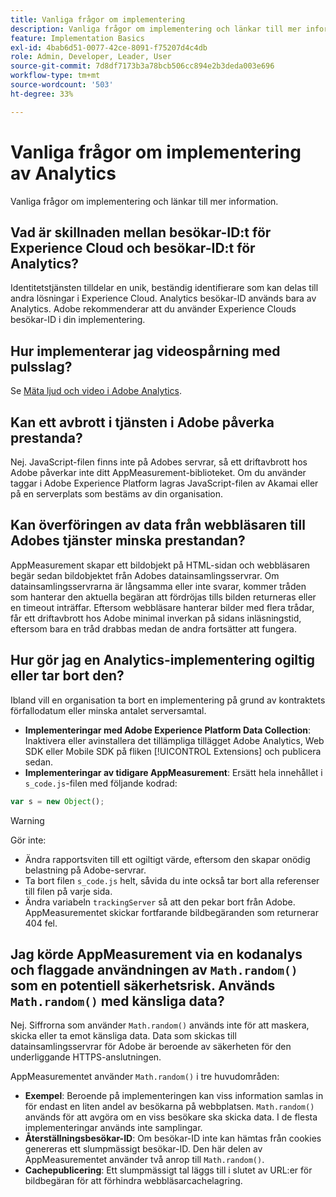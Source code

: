 ```yaml
---
title: Vanliga frågor om implementering
description: Vanliga frågor om implementering och länkar till mer information.
feature: Implementation Basics
exl-id: 4bab6d51-0077-42ce-8091-f75207d4c4db
role: Admin, Developer, Leader, User
source-git-commit: 7d8df7173b3a78bcb506cc894e2b3deda003e696
workflow-type: tm+mt
source-wordcount: '503'
ht-degree: 33%

---
```


# Vanliga frågor om implementering av Analytics

Vanliga frågor om implementering och länkar till mer information.

## Vad är skillnaden mellan besökar-ID:t för Experience Cloud och besökar-ID:t för Analytics?

Identitetstjänsten tilldelar en unik, beständig identifierare som kan delas till andra lösningar i Experience Cloud. Analytics besökar-ID används bara av Analytics. Adobe rekommenderar att du använder Experience Clouds besökar-ID i din implementering.

## Hur implementerar jag videospårning med pulsslag?

Se [Mäta ljud och video i Adobe Analytics](https://experienceleague.adobe.com/docs/media-analytics/using/media-overview.html?lang=sv-SE).

## Kan ett avbrott i tjänsten i Adobe påverka prestanda?

Nej. JavaScript-filen finns inte på Adobes servrar, så ett driftavbrott hos Adobe påverkar inte ditt AppMeasurement-biblioteket. Om du använder taggar i Adobe Experience Platform lagras JavaScript-filen av Akamai eller på en serverplats som bestäms av din organisation.

## Kan överföringen av data från webbläsaren till Adobes tjänster minska prestandan?

AppMeasurement skapar ett bildobjekt på HTML-sidan och webbläsaren begär sedan bildobjektet från Adobes datainsamlingsservrar. Om datainsamlingsservrarna är långsamma eller inte svarar, kommer tråden som hanterar den aktuella begäran att fördröjas tills bilden returneras eller en timeout inträffar. Eftersom webbläsare hanterar bilder med flera trådar, får ett driftavbrott hos Adobe minimal inverkan på sidans inläsningstid, eftersom bara en tråd drabbas medan de andra fortsätter att fungera.

## Hur gör jag en Analytics-implementering ogiltig eller tar bort den?

Ibland vill en organisation ta bort en implementering på grund av kontraktets förfallodatum eller minska antalet serversamtal.

* **Implementeringar med Adobe Experience Platform Data Collection**: Inaktivera eller avinstallera det tillämpliga tillägget Adobe Analytics, Web SDK eller Mobile SDK på fliken [!UICONTROL Extensions] och publicera sedan.
* **Implementeringar av tidigare AppMeasurement**: Ersätt hela innehållet i `s_code.js`-filen med följande kodrad:

```js
var s = new Object();
```

>[!WARNING]
>
>Gör inte:
>
>* Ändra rapportsviten till ett ogiltigt värde, eftersom den skapar onödig belastning på Adobe-servrar.
>* Ta bort filen `s_code.js` helt, såvida du inte också tar bort alla referenser till filen på varje sida.
>* Ändra variabeln `trackingServer` så att den pekar bort från Adobe. AppMeasurementet skickar fortfarande bildbegäranden som returnerar 404 fel.

## Jag körde AppMeasurement via en kodanalys och flaggade användningen av `Math.random()` som en potentiell säkerhetsrisk. Används `Math.random()` med känsliga data?

Nej. Siffrorna som använder `Math.random()` används inte för att maskera, skicka eller ta emot känsliga data. Data som skickas till datainsamlingsservrar för Adobe är beroende av säkerheten för den underliggande HTTPS-anslutningen. <!-- AN-173590 -->

AppMeasurementet använder `Math.random()` i tre huvudområden:

* **Exempel**: Beroende på implementeringen kan viss information samlas in för endast en liten andel av besökarna på webbplatsen. `Math.random()` används för att avgöra om en viss besökare ska skicka data. I de flesta implementeringar används inte samplingar.
* **Återställningsbesökar-ID**: Om besökar-ID inte kan hämtas från cookies genereras ett slumpmässigt besökar-ID. Den här delen av AppMeasurementet använder två anrop till `Math.random()`.
* **Cachepublicering**: Ett slumpmässigt tal läggs till i slutet av URL:er för bildbegäran för att förhindra webbläsarcachelagring.
